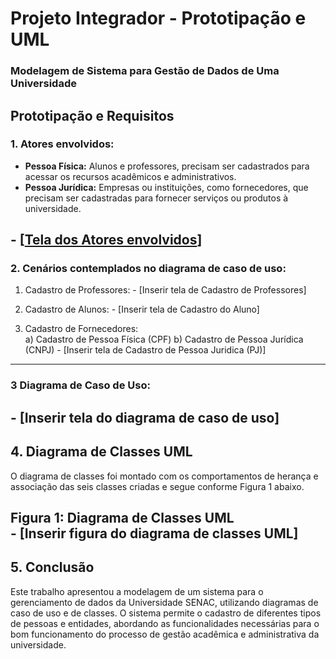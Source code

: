 # Projeto Integrador - Prototipação e UML
### Modelagem de Sistema para Gestão de Dados de Uma Universidade

## Prototipação e Requisitos

### 1. Atores envolvidos:
- **Pessoa Física:** Alunos e professores, precisam ser cadastrados para acessar os recursos acadêmicos e administrativos.
- **Pessoa Jurídica:** Empresas ou instituições, como fornecedores, que precisam ser cadastradas para fornecer serviços ou produtos à universidade.

\- [[Tela dos Atores envolvidos](Prototipagem/adicionar_novo.png)]
---
### 2. Cenários contemplados no diagrama de caso de uso:

1.  Cadastro de Professores:
\- [Inserir tela de Cadastro de Professores]

2.  Cadastro de Alunos:
\- [Inserir tela de Cadastro do Aluno]

2. Cadastro de Fornecedores:  
a)  Cadastro de Pessoa Física (CPF)
b) Cadastro de Pessoa Jurídica (CNPJ)
\- [Inserir tela de  Cadastro de Pessoa Juridica (PJ)]
---

### 3 Diagrama de Caso de Uso:
\- [Inserir tela do diagrama de caso de uso]
---

## 4. Diagrama de Classes UML
O diagrama de classes foi montado com os comportamentos de herança e associação das seis classes criadas e segue conforme Figura 1 abaixo.

**Figura 1:** Diagrama de Classes UML  
\- [Inserir figura do diagrama de classes UML]
---

## 5. Conclusão

Este trabalho apresentou a modelagem de um sistema para o gerenciamento de dados da Universidade SENAC, utilizando diagramas de caso de uso e de classes. O sistema permite o cadastro de diferentes tipos de pessoas e entidades, abordando as funcionalidades necessárias para o bom funcionamento do processo de gestão acadêmica e administrativa da universidade.
